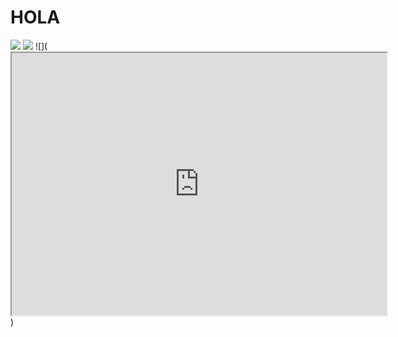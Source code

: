 # HOLA 
![](https://static.wikia.nocookie.net/mario/images/8/86/Super_Mario_Sunshine_Box.jpg/revision/latest?cb=20160715172135&path-prefix=es)
![](https://cdn.hobbyconsolas.com/sites/navi.axelspringer.es/public/styles/hc_1440x810/public/media/image/2020/05/jason-voorhees-1952761.jpg?h=c673cd1c&itok=kVf7GZlR)
 ![](<iframe width="600" height = "420"
src="https://www.youtube.com/watch?v=hGHXnO2CEhA">
</iframe>)